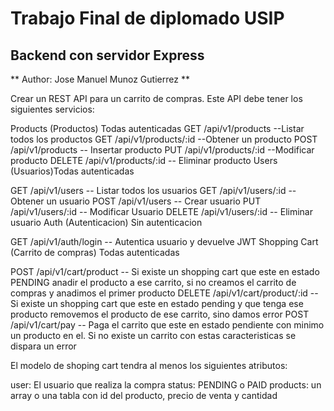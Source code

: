 # Trabajo Final de diplomado USIP
## Backend con servidor Express
** Author: Jose Manuel Munoz Gutierrez **


Crear un REST API para un carrito de compras. Este API debe tener los siguientes servicios:

Products (Productos) Todas autenticadas
GET /api/v1/products  --Listar todos los productos
GET /api/v1/products/:id  --Obtener un producto
POST /api/v1/products -- Insertar producto
PUT /api/v1/products/:id --Modificar producto
DELETE /api/v1/products/:id -- Eliminar producto
Users (Usuarios)Todas autenticadas

GET /api/v1/users  -- Listar todos los usuarios
GET /api/v1/users/:id -- Obtener un usuario
POST /api/v1/users  -- Crear usuario
PUT /api/v1/users/:id -- Modificar Usuario
DELETE /api/v1/users/:id -- Eliminar usuario
Auth (Autenticacion) Sin autenticacion

GET /api/v1/auth/login  -- Autentica usuario y devuelve JWT
Shopping Cart (Carrito de compras) Todas autenticadas

POST /api/v1/cart/product  -- Si existe un shopping cart que este en estado PENDING anadir el producto a ese carrito, si no creamos el carrito de compras y anadimos el primer producto
DELETE /api/v1/cart/product/:id -- Si existe un shopping cart que este en estado pending y que tenga ese producto removemos el producto de ese carrito, sino damos error
POST /api/v1/cart/pay -- Paga el carrito que este en estado pendiente con minimo un producto en el. Si no existe un carrito con estas caracteristicas se dispara un error



El modelo de shoping cart tendra al menos los siguientes atributos:

user: El usuario que realiza la compra
status: PENDING o PAID
products: un array o una tabla con id del producto, precio de venta  y cantidad